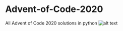 # Advent-of-Code-2020
All Advent of Code 2020 solutions in python
![alt text](https://blogs.sap.com/wp-content/uploads/2020/11/EkaoQQTXEAMA4BN.jpg)
